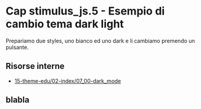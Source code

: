# <a name="top"></a> Cap stimulus_js.5 - Esempio di cambio tema dark light

Prepariamo due styles, uno bianco ed uno dark e li cambiamo premendo un pulsante.



## Risorse interne

- [15-theme-edu/02-index/07_00-dark_mode]()



## blabla
